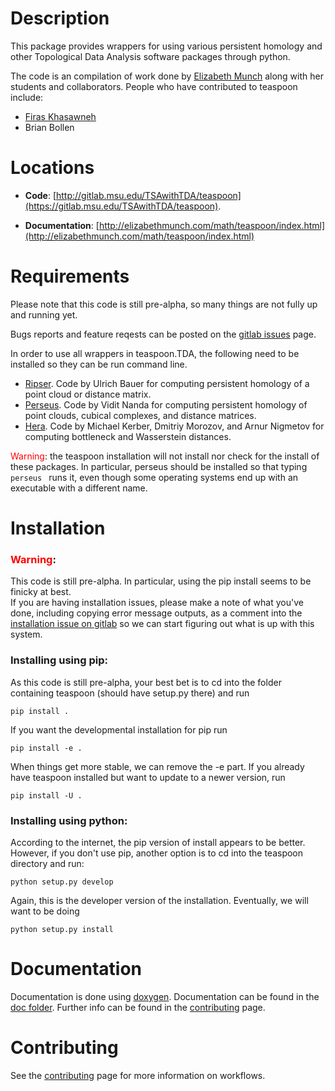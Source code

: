 Description
==============



This package provides wrappers for using various persistent homology and other Topological Data Analysis software packages through python.


The code is an compilation of work done by [Elizabeth Munch](http://www.elizabethmunch.com/math) along with her students and collaborators.  People who have contributed to teaspoon include:


- [Firas Khasawneh](http://www.firaskhasawneh.com)
- Brian Bollen


Locations
==============


- **Code**: [http://gitlab.msu.edu/TSAwithTDA/teaspoon](https://gitlab.msu.edu/TSAwithTDA/teaspoon).

- **Documentation**: [http://elizabethmunch.com/math/teaspoon/index.html](http://elizabethmunch.com/math/teaspoon/index.html)


Requirements
==============

Please note that this code is still pre-alpha, so many things are not fully up and running yet.

Bugs reports and feature reqests can be posted on the [gitlab issues](https://gitlab.msu.edu/TSAwithTDA/teaspoon/issues) page.

In order to use all wrappers in teaspoon.TDA, the following need to be installed so they can be run command line. 

- [Ripser](https://github.com/Ripser/ripser). Code by Ulrich Bauer for computing persistent homology of a point cloud or distance matrix.
- [Perseus](http://people.maths.ox.ac.uk/nanda/perseus/index.html). Code by Vidit Nanda for computing persistent homology of point clouds, cubical complexes, and distance matrices. 
- [Hera](https://bitbucket.org/grey_narn/hera). Code by Michael Kerber, Dmitriy Morozov, and Arnur Nigmetov for computing bottleneck and Wasserstein distances.

<span style="color:red">Warning</span>: the teaspoon installation will not install nor check for the install of these packages. In particular, perseus should be installed so that typing `perseus ` runs it, even though some operating systems end up with an executable with a different name.


Installation
==============

### <span style="color:red">Warning</span>: 
This code is still pre-alpha.  In particular, using the pip install seems to be finicky at best.  
If you are having installation issues, please make a note of what you've done, including copying error message outputs, as a comment into the [installation issue on gitlab](https://gitlab.msu.edu/TSAwithTDA/teaspoon/issues/1) so we can start figuring out what is up with this system.



### Installing using pip:

As this code is still pre-alpha, your best bet is to cd into the folder containing teaspoon (should have setup.py there) and run

```{bash}
pip install .
```

If you want the developmental installation for pip run
```{bash}
pip install -e .
```
When things get more stable, we can remove the -e part.
If you already have teaspoon installed but want to update to a newer version, run
```{bash}
pip install -U .
```

### Installing using python:

According to the internet, the pip version of install appears to be better. However, if you don't use pip, another option is to cd into the teaspoon directory and run:

```{bash}
python setup.py develop
```

Again, this is the developer version of the installation.  Eventually, we will want to be doing 

```{bash}
python setup.py install
```

Documentation
=============

Documentation is done using [doxygen](http://www.doxygen.org).  Documentation can be found in the [doc folder](https://gitlab.msu.edu/TSAwithTDA/teaspoon/doc/html/index.html).  Further info can be found in the [contributing](https://gitlab.msu.edu/TSAwithTDA/teaspoon/blob/master/CONTRIBUTING.md) page.


Contributing
=============

See the [contributing](https://gitlab.msu.edu/TSAwithTDA/teaspoon/blob/master/CONTRIBUTING.md) page for more information on workflows.